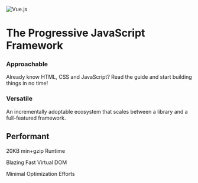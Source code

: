 ![Vue.js](https://vuejs.org/images/logo.png)

# The Progressive JavaScript Framework

### Approachable
Already know HTML, CSS and JavaScript? Read the guide and start building things in no time!

### Versatile
An incrementally adoptable ecosystem that scales between a library and a full-featured framework.

## Performant

20KB min+gzip Runtime

Blazing Fast Virtual DOM

Minimal Optimization Efforts